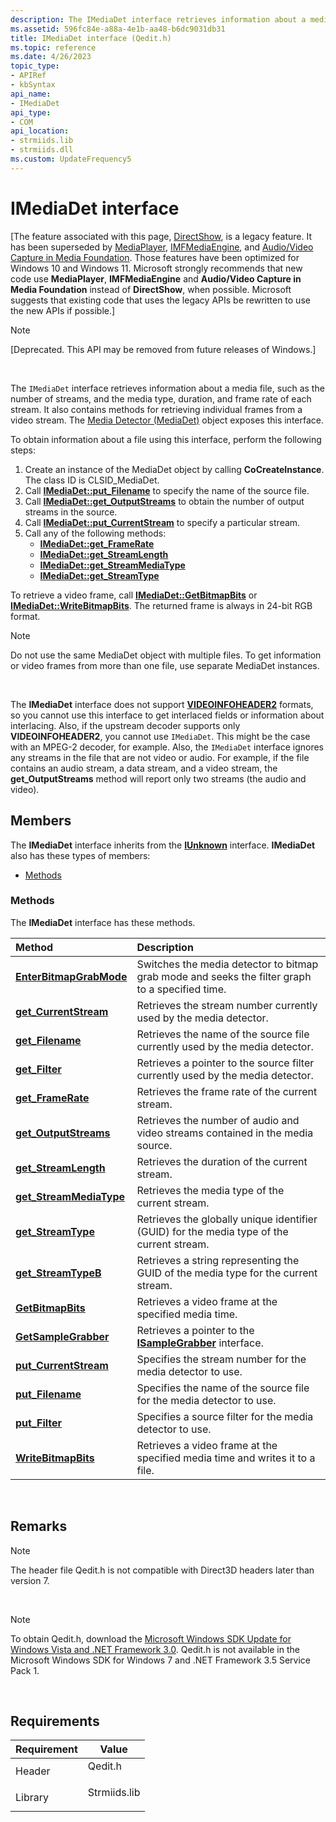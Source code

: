 ```yaml
---
description: The IMediaDet interface retrieves information about a media file, such as the number of streams, and the media type, duration, and frame rate of each stream.
ms.assetid: 596fc84e-a88a-4e1b-aa48-b6dc9031db31
title: IMediaDet interface (Qedit.h)
ms.topic: reference
ms.date: 4/26/2023
topic_type: 
- APIRef
- kbSyntax
api_name: 
- IMediaDet
api_type: 
- COM
api_location: 
- strmiids.lib
- strmiids.dll
ms.custom: UpdateFrequency5
---
```


# IMediaDet interface

\[The feature associated with this page, [DirectShow](/windows/win32/directshow/directshow), is a legacy feature. It has been superseded by [MediaPlayer](/uwp/api/Windows.Media.Playback.MediaPlayer), [IMFMediaEngine](/windows/win32/api/mfmediaengine/nn-mfmediaengine-imfmediaengine), and [Audio/Video Capture in Media Foundation](windows/win32/medfound/audio-video-capture-in-media-foundation). Those features have been optimized for Windows 10 and Windows 11. Microsoft strongly recommends that new code use **MediaPlayer**, **IMFMediaEngine** and **Audio/Video Capture in Media Foundation** instead of **DirectShow**, when possible. Microsoft suggests that existing code that uses the legacy APIs be rewritten to use the new APIs if possible.\]

> [!Note]  
> \[Deprecated. This API may be removed from future releases of Windows.\]

 

The `IMediaDet` interface retrieves information about a media file, such as the number of streams, and the media type, duration, and frame rate of each stream. It also contains methods for retrieving individual frames from a video stream. The [Media Detector (MediaDet)](media-detector--mediadet.md) object exposes this interface.

To obtain information about a file using this interface, perform the following steps:

1.  Create an instance of the MediaDet object by calling **CoCreateInstance**. The class ID is CLSID\_MediaDet.
2.  Call [**IMediaDet::put\_Filename**](imediadet-put-filename.md) to specify the name of the source file.
3.  Call [**IMediaDet::get\_OutputStreams**](imediadet-get-outputstreams.md) to obtain the number of output streams in the source.
4.  Call [**IMediaDet::put\_CurrentStream**](imediadet-put-currentstream.md) to specify a particular stream.
5.  Call any of the following methods:
    -   [**IMediaDet::get\_FrameRate**](imediadet-get-framerate.md)
    -   [**IMediaDet::get\_StreamLength**](imediadet-get-streamlength.md)
    -   [**IMediaDet::get\_StreamMediaType**](imediadet-get-streammediatype.md)
    -   [**IMediaDet::get\_StreamType**](imediadet-get-streamtype.md)

To retrieve a video frame, call [**IMediaDet::GetBitmapBits**](imediadet-getbitmapbits.md) or [**IMediaDet::WriteBitmapBits**](imediadet-writebitmapbits.md). The returned frame is always in 24-bit RGB format.

> [!Note]  
> Do not use the same MediaDet object with multiple files. To get information or video frames from more than one file, use separate MediaDet instances.

 

The **IMediaDet** interface does not support [**VIDEOINFOHEADER2**](/previous-versions/windows/desktop/api/dvdmedia/ns-dvdmedia-videoinfoheader2) formats, so you cannot use this interface to get interlaced fields or information about interlacing. Also, if the upstream decoder supports only **VIDEOINFOHEADER2**, you cannot use `IMediaDet`. This might be the case with an MPEG-2 decoder, for example. Also, the `IMediaDet` interface ignores any streams in the file that are not video or audio. For example, if the file contains an audio stream, a data stream, and a video stream, the **get\_OutputStreams** method will report only two streams (the audio and video).

## Members

The **IMediaDet** interface inherits from the [**IUnknown**](/windows/win32/api/unknwn/nn-unknwn-iunknown) interface. **IMediaDet** also has these types of members:

-   [Methods](#methods)

### Methods

The **IMediaDet** interface has these methods.



| Method                                                        | Description                                                                                                |
|:--------------------------------------------------------------|:-----------------------------------------------------------------------------------------------------------|
| [**EnterBitmapGrabMode**](imediadet-enterbitmapgrabmode.md)  | Switches the media detector to bitmap grab mode and seeks the filter graph to a specified time.<br/> |
| [**get\_CurrentStream**](imediadet-get-currentstream.md)     | Retrieves the stream number currently used by the media detector.<br/>                               |
| [**get\_Filename**](imediadet-get-filename.md)               | Retrieves the name of the source file currently used by the media detector.<br/>                     |
| [**get\_Filter**](imediadet-get-filter.md)                   | Retrieves a pointer to the source filter currently used by the media detector.<br/>                  |
| [**get\_FrameRate**](imediadet-get-framerate.md)             | Retrieves the frame rate of the current stream.<br/>                                                 |
| [**get\_OutputStreams**](imediadet-get-outputstreams.md)     | Retrieves the number of audio and video streams contained in the media source.<br/>                  |
| [**get\_StreamLength**](imediadet-get-streamlength.md)       | Retrieves the duration of the current stream.<br/>                                                   |
| [**get\_StreamMediaType**](imediadet-get-streammediatype.md) | Retrieves the media type of the current stream.<br/>                                                 |
| [**get\_StreamType**](imediadet-get-streamtype.md)           | Retrieves the globally unique identifier (GUID) for the media type of the current stream.<br/>       |
| [**get\_StreamTypeB**](imediadet-get-streamtypeb.md)         | Retrieves a string representing the GUID of the media type for the current stream.<br/>              |
| [**GetBitmapBits**](imediadet-getbitmapbits.md)              | Retrieves a video frame at the specified media time.<br/>                                            |
| [**GetSampleGrabber**](imediadet-getsamplegrabber.md)        | Retrieves a pointer to the [**ISampleGrabber**](isamplegrabber.md) interface.<br/>                  |
| [**put\_CurrentStream**](imediadet-put-currentstream.md)     | Specifies the stream number for the media detector to use.<br/>                                      |
| [**put\_Filename**](imediadet-put-filename.md)               | Specifies the name of the source file for the media detector to use.<br/>                            |
| [**put\_Filter**](imediadet-put-filter.md)                   | Specifies a source filter for the media detector to use.<br/>                                        |
| [**WriteBitmapBits**](imediadet-writebitmapbits.md)          | Retrieves a video frame at the specified media time and writes it to a file.<br/>                    |



 

## Remarks

> [!Note]  
> The header file Qedit.h is not compatible with Direct3D headers later than version 7.

 

> [!Note]  
> To obtain Qedit.h, download the [Microsoft Windows SDK Update for Windows Vista and .NET Framework 3.0](https://msdn.microsoft.com/windowsvista/bb980924.aspx). Qedit.h is not available in the Microsoft Windows SDK for Windows 7 and .NET Framework 3.5 Service Pack 1.

 

## Requirements



| Requirement | Value |
|--------------------|-----------------------------------------------------------------------------------------|
| Header<br/>  | <dl> <dt>Qedit.h</dt> </dl>      |
| Library<br/> | <dl> <dt>Strmiids.lib</dt> </dl> |



 

 
